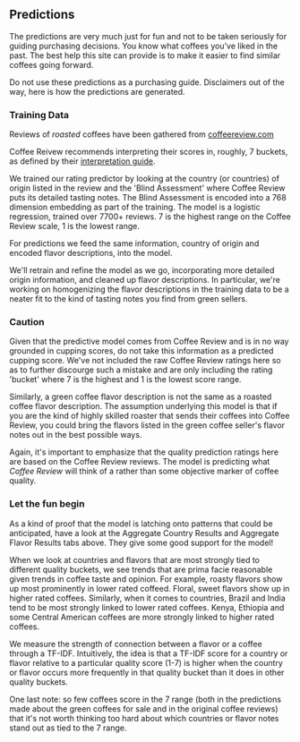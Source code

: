 ## Predictions

The predictions are very much just for fun and not to be taken seriously for guiding purchasing decisions. You know what coffees you've liked in the past. The best help this site can provide is to make it easier to find similar coffees going forward. 

Do not use these predictions as a purchasing guide. Disclaimers out of the way, here is how the predictions are generated.

### Training Data
Reviews of *roasted* coffees have been gathered from [coffeereview.com](https://www.coffeereview.com)

Coffee Reivew recommends interpreting their scores in, roughly, 7 buckets, as defined by their [interpretation guide](https://www.coffeereview.com/interpret-coffee/). 

We trained our rating predictor by looking at the country (or countries) of origin listed in the review and the 'Blind Assessment' where Coffee Review puts its detailed tasting notes. The Blind Assessment is encoded into a 768 dimension embedding as part of the training. The model is a logistic regression, trained over 7700+ reviews. 7 is the highest range on the Coffee Review scale, 1 is the lowest range.

For predictions we feed the same information, country of origin and encoded flavor descriptions, into the model.

We'll retrain and refine the model as we go, incorporating more detailed origin information, and cleaned up flavor descriptions. In particular, we're working on homogenizing the flavor descriptions in the training data to be a neater fit to the kind of tasting notes you find from green sellers.

### Caution

Given that the predictive model comes from Coffee Review and is in no way grounded in cupping scores, do not take this information as a predicted cupping score. We've not included the raw Coffee Review ratings here so as to further discourge such a mistake and are only including the rating 'bucket' where 7 is the highest and 1 is the lowest score range.

Similarly, a green coffee flavor description is not the same as a roasted coffee flavor description. The assumption underlying this model is that if you are the kind of highly skilled roaster that sends their coffees into Coffee Review, you could bring the flavors listed in the green coffee seller's flavor notes out in the best possible ways. 

Again, it's important to emphasize that the quality prediction ratings here are based on the Coffee Review reviews. The model is predicting what *Coffee Review* will think of a rather than some objective marker of coffee quality.

### Let the fun begin

As a kind of proof that the model is latching onto patterns that could be anticipated, have a look at the Aggregate Country Results and Aggregate Flavor Results tabs above. They give some good support for the model!

When we look at countries and flavors that are most strongly tied to different quality buckets, we see trends that are prima facie reasonable given trends in coffee taste and opinion. For example, roasty flavors show up most prominently in lower rated coffeed. Floral, sweet flavors show up in higher rated coffees. Similarly, when it comes to countries, Brazil and India tend to be most strongly linked to lower rated coffees. Kenya, Ethiopia and some Central American coffees are more strongly linked to higher rated coffees.

We measure the strength of connection between a flavor or a coffee through a TF-IDF. Intuitively, the idea is that a TF-IDF score for a country or flavor relative to a particular quality score (1-7) is higher when the country or flavor occurs more frequently in that quality bucket than it does in other quality buckets.

One last note: so few coffees score in the 7 range (both in the predictions made about the green coffees for sale and in the original coffee reviews) that it's not worth thinking too hard about which countries or flavor notes stand out as tied to the 7 range.